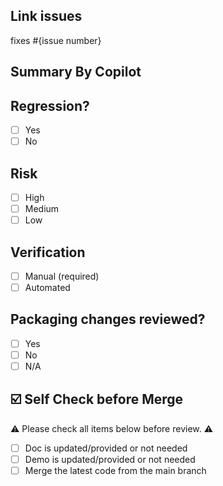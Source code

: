 ## Link issues
fixes #{issue number}
<!--
[Please fill in the relevant Issue number after the # above, such as #42]
[请在上方 # 后面填写相关 Issue 编号，如 #42]
-->
## Summary By Copilot


## Regression?
- [ ] Yes
- [ ] No

<!--
[If yes, specify the version the behavior has regressed from]
[是否影响老版本]
-->
## Risk
- [ ] High
- [ ] Medium
- [ ] Low

<!--
[Justify the selection above]
-->
## Verification
- [ ] Manual (required)
- [ ] Automated

## Packaging changes reviewed?
- [ ] Yes
- [ ] No
- [ ] N/A

## ☑️ Self Check before Merge
⚠️ Please check all items below before review. ⚠️
- [ ] Doc is updated/provided or not needed
- [ ] Demo is updated/provided or not needed
- [ ] Merge the latest code from the main branch
